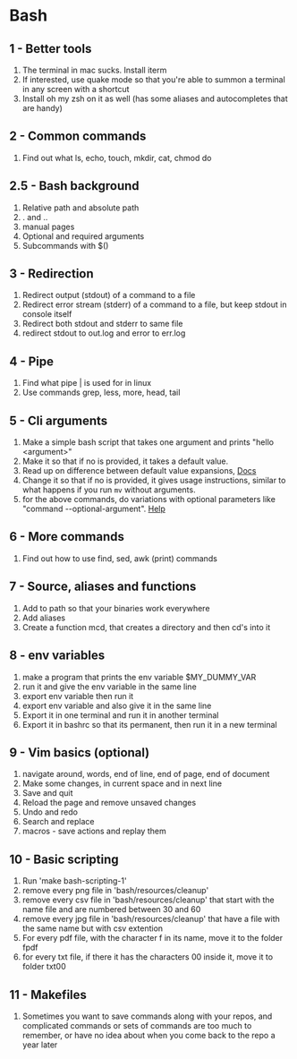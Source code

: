 # Bash

## 1 - Better tools

1. The terminal in mac sucks. Install iterm
2. If interested, use quake mode so that you're able to summon a terminal in any screen with a shortcut
3. Install oh my zsh on it as well (has some aliases and autocompletes that are handy)

## 2 - Common commands

1. Find out what ls, echo, touch, mkdir, cat, chmod do

## 2.5 - Bash background

1. Relative path and absolute path
2. . and ..
3. manual pages 
4. Optional and required arguments
5. Subcommands with $()

## 3 - Redirection

1. Redirect output (stdout) of a command to a file
2. Redirect error stream (stderr) of a command to a file, but keep stdout in console itself
3. Redirect both stdout and stderr to same file
4. redirect stdout to out.log and error to err.log

## 4 - Pipe

1. Find what pipe | is used for in linux
2. Use commands grep, less, more, head, tail

## 5 - Cli arguments

1. Make a simple bash script that takes one argument and prints "hello \<argument\>"
2. Make it so that if no <argument> is provided, it takes a default value.
3. Read up on difference between default value expansions, [Docs](https://www.gnu.org/software/bash/manual/html_node/Shell-Parameter-Expansion.html#Shell-Parameter-Expansion)
4. Change it so that if no <argument> is provided, it gives usage instructions, similar to what happens if you run `mv` without arguments.
5. for the above commands, do variations with optional parameters like "command --optional-argument". [Help](https://unix.stackexchange.com/questions/331522/how-do-i-parse-optional-arguments-in-a-bash-script-if-no-order-is-given)

## 6 - More commands

1. Find out how to use find, sed, awk (print) commands 

## 7 - Source, aliases and functions

1. Add to path so that your binaries work everywhere
2. Add aliases
3. Create a function mcd, that creates a directory and then cd's into it


## 8 - env variables

1. make a program that prints the env variable $MY_DUMMY_VAR
2. run it and give the env variable in the same line
3. export env variable then run it
4. export env variable and also give it in the same line
5. Export it in one terminal and run it in another terminal
6. Export it in bashrc so that its permanent, then run it in a new terminal

## 9 - Vim basics (optional)

1. navigate around, words, end of line, end of page, end of document
2. Make some changes, in current space and in next line
3. Save and quit
4. Reload the page and remove unsaved changes
5. Undo and redo
6. Search and replace
7. macros - save actions and replay them

## 10 - Basic scripting
1. Run 'make bash-scripting-1' 
2. remove every png file in 'bash/resources/cleanup' 
3. remove every csv file in 'bash/resources/cleanup' that start with the name file and are numbered between 30 and 60
4. remove every jpg file in 'bash/resources/cleanup' that have a file with the same name but with csv extention
5. For every pdf file, with the character f in its name, move it to the folder fpdf
6. for every txt file, if there it has the characters 00 inside it, move it to folder txt00

## 11 - Makefiles
1. Sometimes you want to save commands along with your repos, and complicated commands or sets of commands are too much to remember, or have no idea about when you come back to the repo a year later


